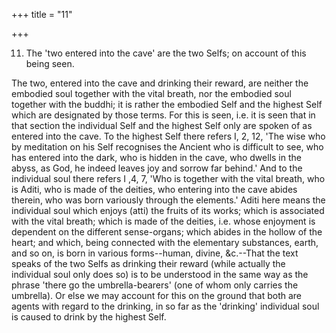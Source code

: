 +++
title = "11"

+++


11. The 'two entered into the cave' are the two Selfs; on account of this being seen.

The two, entered into the cave and drinking their reward, are neither the embodied soul together with the vital breath, nor the embodied soul together with the buddhi; it is rather the embodied Self and the highest Self which are designated by those terms. For this is seen, i.e. it is seen that in that section the individual Self and the highest Self only are spoken of as entered into the cave. To the highest Self there refers I, 2, 12, 'The wise who by meditation on his Self recognises the Ancient who is difficult to see, who has entered into the dark, who is hidden in the cave, who dwells in the abyss, as God, he indeed leaves joy and sorrow far behind.' And to the individual soul there refers I ,4, 7, 'Who is together with the vital breath, who is Aditi, who is made of the deities, who entering into the cave abides therein, who was born variously through the elements.' Aditi here means the individual soul which enjoys (atti) the fruits of its works; which is associated with the vital breath; which is made of the deities, i.e. whose enjoyment is dependent on the different sense-organs; which abides in the hollow of the heart; and which, being connected with the elementary substances, earth, and so on, is born in various forms--human, divine, &c.--That the text speaks of the two Selfs as drinking their reward (while actually the individual soul only does so) is to be understood in the same way as the phrase 'there go the umbrella-bearers' (one of whom only carries the umbrella). Or else we may account for this on the ground that both are agents with regard to the drinking, in so far as the 'drinking' individual soul is caused to drink by the highest Self.

